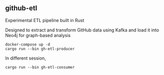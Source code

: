 ## github-etl

Experimental ETL pipeline built in Rust

Designed to extract and transform GitHub data using Kafka and load it into Neo4j for graph-based analysis

```
docker-compose up -d
cargo run --bin gh-etl-producer
```

In different session, 

```
cargo run --bin gh-etl-consumer
```
